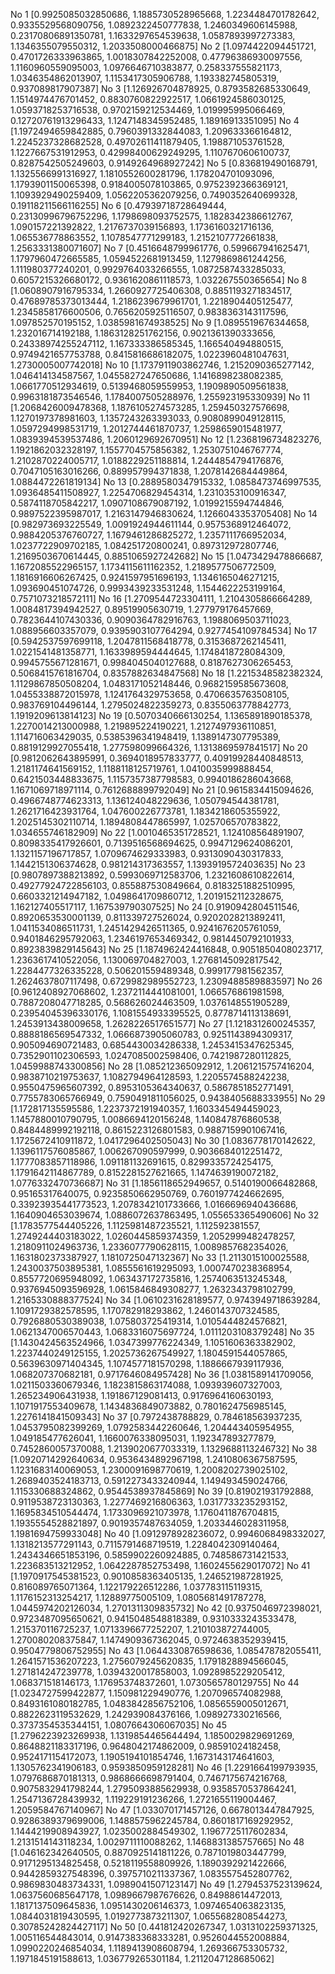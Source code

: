 No  1  [0.9925085032850686, 1.1885730528965668, 1.2234484701782642, 0.9335529568090756, 1.0892322450777838, 1.2460349606145988, 0.23170806891350781, 1.1633297654539638, 1.0587893997273383, 1.1346355079550312, 1.2033508000466875]
No  2  [1.0974422094451721, 0.4701726333963865, 1.0018307842252008, 0.47796386930097556, 1.1160960559095003, 1.0976646710383877, 0.258337555821173, 1.0346354862013907, 1.1153417305906788, 1.193382745805319, 0.937089817907387]
No  3  [1.126926704878925, 0.8793582685330649, 1.1514974476701452, 0.8830760822922517, 1.0661924586030125, 1.0593718253716538, 0.9702159212534469, 1.019995995066469, 0.12720761913296433, 1.1247148345952485, 1.18916913351095]
No  4  [1.1972494659842885, 0.7960391332844083, 1.209633366164812, 1.2245237328682528, 0.49702611411879405, 1.198871053761528, 1.1227667531912953, 0.42998400629249295, 1.1107670606100737, 0.8287542505249603, 0.9149264968927242]
No  5  [0.836819490168791, 1.1325566991316927, 1.1810552600281796, 1.178204701093096, 1.1793901150065398, 0.9184005078103865, 0.9752392366369121, 1.1093929490259409, 1.0562205362079256, 0.7490352640699328, 0.19118211566116255]
No  6  [0.47939718728649444, 0.23130996796752296, 1.1798698093752575, 1.1828342386612767, 1.090157221392822, 1.2176737039156893, 1.1736160321716136, 1.065536778863552, 1.1078547771299183, 1.2152107772661838, 1.2563331380071607]
No  7  [0.4516648799961776, 0.599667941625471, 1.1797960472665585, 1.0594522681913459, 1.1279869861244256, 1.111980377240201, 0.9929764033266555, 1.0872587433285033, 0.6057215326680172, 0.9361620861118573, 1.032267550365654]
No  8  [1.0608907916795334, 1.2660927725406308, 0.8851193271834517, 0.47689785373013444, 1.2186239679961701, 1.2218904405125477, 1.2345858176600506, 0.7656205925116507, 0.9838363143117596, 1.097852570195152, 1.0385981674938525]
No  9  [1.0895519676344658, 1.232016714192188, 1.1863128251762156, 0.9021361390333656, 0.24338974255247112, 1.167333386585345, 1.166540494880515, 0.9749421657753788, 0.8415816686182075, 1.0223960481047631, 1.2730005007742018]
No  10  [1.1737911903862746, 1.2152090365277142, 1.046414134587567, 1.0455827247650686, 1.1416898238082385, 1.0661770512934619, 0.5139468059559953, 1.1909890509561838, 0.9963181873546546, 1.1784007505288976, 1.255923195330939]
No  11  [1.2068426009478368, 1.1876105274573285, 1.259450327576698, 1.1270197378981603, 1.1357243263393033, 0.9080899049128115, 1.0597294998531719, 1.2012744461870737, 1.2598659015481977, 1.0839394539537486, 1.2060129692670951]
No  12  [1.2368196734823276, 1.1921862032328197, 1.1557704575856382, 1.2530751046767774, 1.2102870224005717, 1.0188229251188814, 1.2444854794176876, 0.7047105163016266, 0.889957994371838, 1.2078142684449864, 1.0884472261819134]
No  13  [0.2889580347915332, 1.0858473746997535, 1.0936485411508927, 1.2254706829454314, 1.2310353100916347, 0.5874118705842217, 1.0907108679087192, 1.0199215594744846, 0.9897522395987017, 1.2163147946830624, 1.1266043353705408]
No  14  [0.982973693225549, 1.0091924944611144, 0.9575368912464072, 0.9884205376760727, 1.1679461286825272, 1.2357111766952034, 1.0237722909702185, 1.084251720800241, 0.897312972807746, 1.2169503670614445, 0.8851065927242682]
No  15  [1.0473429478866687, 1.1672085522965157, 1.1734115611162352, 1.2189577506772509, 1.1816916606267425, 0.9241597951696193, 1.1346165046271215, 1.093690451074726, 0.9993439233531248, 1.1544622253199164, 0.7571073218572111]
No  16  [1.2709544723304111, 1.2104305866664289, 1.0084817394942527, 0.89519905630719, 1.277979176457669, 0.7823644107430336, 0.9090364782916763, 1.1988069503711023, 1.088956603357079, 0.9395903107764294, 0.9277454109784534]
No  17  [0.5942537597699118, 1.2047811568418778, 0.3153687262145411, 1.0221541481358771, 1.1633989594444645, 1.1748418728084309, 0.9945755671281671, 0.9984045040127688, 0.8187627306265453, 0.5068415761816704, 0.8357882634847568]
No  18  [1.2215348582382324, 1.1129867850508204, 1.0483171052148446, 0.9682159585673608, 1.0455338872015978, 1.1241764329753658, 0.4706635763508105, 0.983769104496144, 1.2795024822359273, 0.8355063778842773, 1.1919209613814123]
No  19  [0.5070340666130254, 1.1365891890185378, 1.2270014213000988, 1.219895224190221, 1.2127497936110851, 1.114716063429035, 0.5385396341948419, 1.1389147307795389, 0.8819129927055418, 1.277598099664326, 1.1313869597841517]
No  20  [0.9812062643895991, 0.3694018957833777, 0.40919928440848513, 1.2181174641569152, 1.1188118125719761, 1.0410035999888454, 0.6421503448833675, 1.1157357387798583, 0.9940186286043668, 1.1671069718971114, 0.7612688899792049]
No  21  [0.9615834415094626, 0.4966748774623313, 1.136124048229636, 1.050794544381781, 1.2621716423931764, 1.047600226773781, 1.1834218605355922, 1.2025145302110714, 1.1894808447865997, 1.025706570783822, 1.034655746182909]
No  22  [1.0010465351728521, 1.124108564891907, 0.8098335417926601, 0.7139516568694625, 0.9947129624086201, 1.1321157196717857, 1.0709674629333983, 0.9313090430317833, 1.1442151306374628, 0.981214317363557, 1.1393919572403635]
No  23  [0.9807897388213892, 0.5993069712583706, 1.2321608610822614, 0.49277924722856103, 0.855887530849664, 0.8183251882510995, 0.6603321214947182, 1.0498641709860712, 1.2019152112328675, 1.162127405517117, 1.167539790307525]
No  24  [0.9190942804511546, 0.8920653530001139, 0.811339727526024, 0.9202028213892411, 1.0411534086511731, 1.2451429426511365, 0.9241676205761059, 0.9401846295792063, 1.2346197653469342, 0.9814450792101933, 0.8923839829145643]
No  25  [1.1874962424416848, 0.9051850408023717, 1.2363617410522056, 1.130069704827003, 1.2768145092817542, 1.2284477326335228, 0.506201559489348, 0.999177981562357, 1.2624637807117498, 0.6729982989552723, 1.2309488589883597]
No  26  [0.9612408927068602, 1.2372114441081001, 1.066576861981598, 0.7887208047718285, 0.568626024463509, 1.0376148551905289, 0.23954045396330176, 1.1081554933395525, 0.8778714113138691, 1.2453913438009658, 1.2628226517651577]
No  27  [1.1218312600245357, 0.8888186569547332, 1.0666873905060783, 0.9251143894309317, 0.905094690721483, 0.6854430034286338, 1.2453415347625345, 0.7352901102306593, 1.0247085002598406, 0.7421987280112825, 1.0459988743300856]
No  28  [1.085212365092912, 1.2061215757416204, 0.9838710219753637, 1.1082794964128593, 1.2205574588242238, 0.9550475965607392, 0.8953105364340637, 0.5867851852771491, 0.7755783065766949, 0.7590491811056025, 0.9438405688333955]
No  29  [1.172817135595586, 1.2237372191940357, 1.1603345494459023, 1.1457880010790795, 1.0086694120156248, 1.140847876860538, 0.8484489992192118, 0.8615223126801583, 0.9887159901067416, 1.1725672410911872, 1.0417296402505043]
No  30  [1.0836778170142622, 1.1396117576085867, 1.006267090597999, 0.9036684012251472, 1.1777083857118986, 1.091181132691615, 0.8299335724254175, 1.1791642114867789, 0.8152281527621665, 1.1474639190072182, 1.0776332470736687]
No  31  [1.1856118652949657, 0.5140190066482868, 0.95165317640075, 0.9235850662950769, 0.7601977424662695, 0.33923935441773523, 1.2078342101733666, 1.0166696940436686, 1.1640904653039674, 1.0886072637863495, 1.055653365490606]
No  32  [1.1783577544405226, 1.1125981487235521, 1.112592381557, 1.2749244403183022, 1.0260445859374359, 1.2052999482478257, 1.2180911024963736, 1.2336077790628115, 1.0089857682354026, 1.1631802373387927, 1.1810725047132367]
No  33  [1.2113015100025588, 1.2430037503895381, 1.0855561619295093, 1.0007470238368954, 0.8557720695948092, 1.063437172735816, 1.2574063513245348, 0.9376945093596928, 1.0615846849308277, 1.2632343798102799, 1.2165330888377524]
No  34  [1.0610231628189577, 0.9743949718639284, 1.1091729382578595, 1.170782918293862, 1.2460143707324585, 0.7926880530389038, 1.075803725419314, 1.0105444824576821, 1.0621347006570443, 1.0683316075697724, 1.0111203108379248]
No  35  [1.1430424563524966, 1.0347399776224349, 1.1051606363382902, 1.2237440249125155, 1.2025736267549927, 1.1804591544057865, 0.5639630971404345, 1.1074577181570298, 1.1886667939117936, 1.068207370682181, 0.9717646084957428]
No  36  [1.0381589141709056, 1.0211503360679346, 1.1823815863174088, 1.093939607327003, 1.265234906431938, 1.191867129081413, 0.9176964160630193, 1.1071917553409678, 1.1434836849073882, 0.7801624756985145, 1.2276141841509343]
No  37  [0.7972438788829, 0.784618563937235, 1.0453795082399269, 1.0792583442260646, 1.204443405954955, 1.049185477626041, 1.1660076338095031, 1.192347893277879, 0.7452860057370088, 1.2139020677033319, 1.1329688113246732]
No  38  [1.0920714292640634, 0.9536434892967198, 1.2410806367587595, 1.1231683140069053, 1.2300091698770619, 1.2008202739025102, 1.2689403524183713, 0.5912273433240944, 1.149493459024766, 1.115330688324862, 0.9544538937845869]
No  39  [0.819021931792888, 0.9119538723130363, 1.2277469216806363, 1.0317733235293152, 1.1695834510544474, 1.1733096921073978, 1.1760411876704815, 1.1935554528821897, 0.9019357487634059, 1.2033446028311958, 1.1981694759933048]
No  40  [1.0912978928236072, 0.9946068498332027, 1.1318213577291143, 0.7115791468719519, 1.2284042309140464, 1.2434346651853196, 0.5859902260924885, 0.748586731421533, 1.223683513212952, 1.0642287852753498, 1.1602455629017072]
No  41  [1.1970917545381523, 0.9010858363405135, 1.246521987281925, 0.816089765071364, 1.122179226512286, 1.037783115119315, 1.1176152313254217, 1.12889775005109, 1.0805681491787278, 1.0445974202126034, 1.2701311309835732]
No  42  [0.9375046972398021, 0.9723487095650621, 0.9415048548818389, 0.9310333243533478, 1.215370116725237, 1.0713396677252207, 1.210103872744005, 1.270080208375847, 1.1474909367362045, 0.9724638352939415, 0.9504779806752955]
No  43  [1.0644330876598636, 1.085478782055411, 1.2641571536207223, 1.2756079245620835, 1.1791828894566045, 1.271814247239778, 1.0394320017858003, 1.0928985229205412, 1.068371518146173, 1.176953748372601, 1.0730565780129755]
No  44  [1.0234727599422877, 1.150981229490776, 1.207096574082988, 0.8493161080182785, 1.0483842856752106, 1.0856559005012671, 0.8822623119532629, 1.242939084376166, 1.098927330216566, 0.3737354535344151, 1.0807664306067035]
No  45  [1.2796223923269938, 1.1319854465644494, 1.1850029829691269, 0.8648821183317196, 0.9648042174862009, 0.98591024182458, 0.9524171154172073, 1.1905194101854746, 1.1673143174641603, 1.1305762341906183, 0.9593850959128281]
No  46  [1.2291664199793935, 1.0797686870181313, 0.9868666698791404, 0.7467175674216768, 0.9075832941798244, 1.2795093885629938, 0.9358570537864241, 1.2547136728439932, 1.119229191236266, 1.2721655119004467, 1.2059584767140967]
No  47  [1.033070171457126, 0.6678013447847925, 0.9286389379699006, 1.1488575962245784, 0.8601817169292952, 1.1444219908943927, 1.0235002884549302, 1.1967725117602834, 1.2131514143118234, 1.0029711110088262, 1.1468831385757665]
No  48  [1.046162342640505, 0.8870925141811226, 0.7871019803447799, 0.9171295134825458, 0.5218119558809926, 1.1890392921422666, 0.9442859327548396, 0.3975710211337367, 1.0835575452807762, 0.9869830483734331, 1.0989041507123147]
No  49  [1.2794537523139624, 1.0637560685647178, 1.0989667987676626, 0.84988614472013, 1.1817137509645836, 1.0951430206146373, 1.0974654063823135, 1.0844031819430595, 1.0192773873211307, 1.0655682808544273, 0.30785242824427117]
No  50  [0.441812420267347, 1.0313102259371325, 1.005116544843014, 0.9147383368333281, 0.9526044552008884, 1.0990220246854034, 1.1189413908608794, 1.269366753305732, 1.1971845191588613, 1.036779265301184, 1.2112047128685062]
